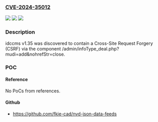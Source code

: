 ### [CVE-2024-35012](https://cve.mitre.org/cgi-bin/cvename.cgi?name=CVE-2024-35012)
![](https://img.shields.io/static/v1?label=Product&message=n%2Fa&color=blue)
![](https://img.shields.io/static/v1?label=Version&message=n%2Fa&color=blue)
![](https://img.shields.io/static/v1?label=Vulnerability&message=n%2Fa&color=brighgreen)

### Description

idccms v1.35 was discovered to contain a Cross-Site Request Forgery (CSRF) via the component /admin/infoType_deal.php?mudi=add&nohrefStr=close.

### POC

#### Reference
No PoCs from references.

#### Github
- https://github.com/fkie-cad/nvd-json-data-feeds

